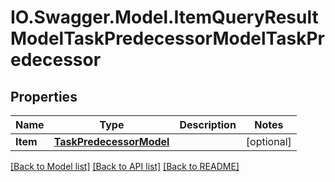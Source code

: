 # IO.Swagger.Model.ItemQueryResultModelTaskPredecessorModelTaskPredecessor
## Properties

Name | Type | Description | Notes
------------ | ------------- | ------------- | -------------
**Item** | [**TaskPredecessorModel**](TaskPredecessorModel.md) |  | [optional] 

[[Back to Model list]](../README.md#documentation-for-models) [[Back to API list]](../README.md#documentation-for-api-endpoints) [[Back to README]](../README.md)

